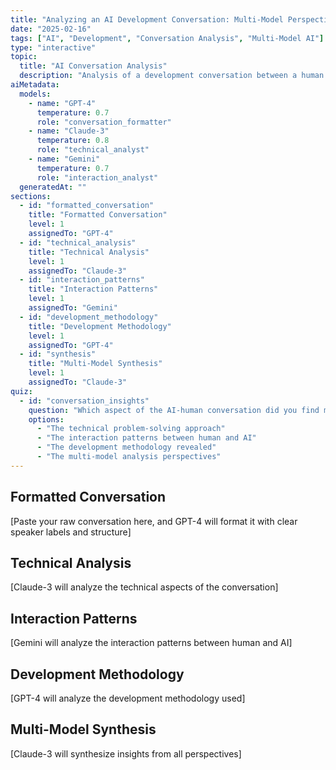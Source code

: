 ```yaml
---
title: "Analyzing an AI Development Conversation: Multi-Model Perspectives"
date: "2025-02-16"
tags: ["AI", "Development", "Conversation Analysis", "Multi-Model AI"]
type: "interactive"
topic:
  title: "AI Conversation Analysis"
  description: "Analysis of a development conversation between a human developer and an AI assistant about building a blog generation system. The conversation needs to be parsed, formatted, and analyzed from multiple AI perspectives, focusing on the interaction patterns, technical insights, and development methodology revealed through the dialogue."
aiMetadata:
  models: 
    - name: "GPT-4"
      temperature: 0.7
      role: "conversation_formatter"
    - name: "Claude-3"
      temperature: 0.8
      role: "technical_analyst"
    - name: "Gemini"
      temperature: 0.7
      role: "interaction_analyst"
  generatedAt: ""
sections:
  - id: "formatted_conversation"
    title: "Formatted Conversation"
    level: 1
    assignedTo: "GPT-4"
  - id: "technical_analysis"
    title: "Technical Analysis"
    level: 1
    assignedTo: "Claude-3"
  - id: "interaction_patterns"
    title: "Interaction Patterns"
    level: 1
    assignedTo: "Gemini"
  - id: "development_methodology"
    title: "Development Methodology"
    level: 1
    assignedTo: "GPT-4"
  - id: "synthesis"
    title: "Multi-Model Synthesis"
    level: 1
    assignedTo: "Claude-3"
quiz:
  - id: "conversation_insights"
    question: "Which aspect of the AI-human conversation did you find most insightful?"
    options:
      - "The technical problem-solving approach"
      - "The interaction patterns between human and AI"
      - "The development methodology revealed"
      - "The multi-model analysis perspectives"
---
```


## Formatted Conversation
[Paste your raw conversation here, and GPT-4 will format it with clear speaker labels and structure]

## Technical Analysis
[Claude-3 will analyze the technical aspects of the conversation]

## Interaction Patterns
[Gemini will analyze the interaction patterns between human and AI]

## Development Methodology
[GPT-4 will analyze the development methodology used]

## Multi-Model Synthesis
[Claude-3 will synthesize insights from all perspectives]
